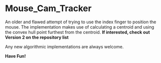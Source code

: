 # Mouse_Cam_Tracker

An older and flawed attempt of trying to use the index finger to position the mouse. The implementation makes use of calculating a centroid and using the convex hull point furthest from the centroid.
**If interested, check out Version 2 on the repository list**

Any new algorithmic implementations are always welcome.

**Have Fun!**

